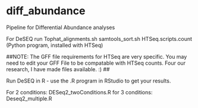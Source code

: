 # diff_abundance
Pipeline for Differential Abundance analyses

For DeSEQ
run 
Tophat_alignments.sh
samtools_sort.sh
HTSeq.scripts.count (Python program, installed with HTSeq)

##NOTE: The GFF file requirements for HTSeq are very specific. You may need to edit your GFF File to be compatable with HTSeq counts. 
Four our research, I have made files available. :) ##

Run DeSEQ in R - use the .R program in RStudio to get your results. 

For 2 conditions: DESeq2_twoConditions.R
for 3 conditions: Deseq2_multiple.R
